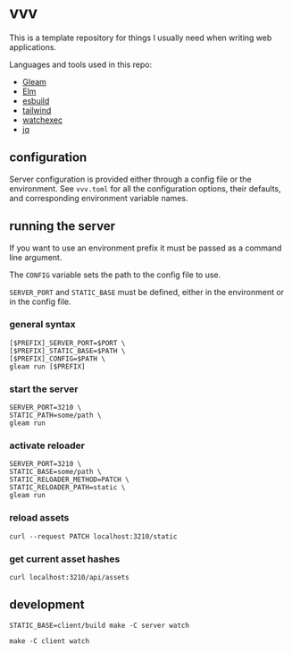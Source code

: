# vvv

This is a template repository for things I usually need when writing web applications.

Languages and tools used in this repo:

- [Gleam](https://gleam.run)
- [Elm](https://elm-lang.org)
- [esbuild](https://github.com/evanw/esbuild)
- [tailwind](https://tailwindcss.com)
- [watchexec](https://github.com/watchexec/watchexec)
- [jq](https://github.com/stedolan/jq)

## configuration

Server configuration is provided either through a config file or the environment. See `vvv.toml` for all the configuration options, their defaults, and corresponding environment variable names.

## running the server

If you want to use an environment prefix it must be passed as a command line argument. 

The `CONFIG` variable sets the path to the config file to use. 

`SERVER_PORT` and `STATIC_BASE` must be defined, either in the environment or in the config file.

### general syntax

    [$PREFIX]_SERVER_PORT=$PORT \
    [$PREFIX]_STATIC_BASE=$PATH \
    [$PREFIX]_CONFIG=$PATH \
    gleam run [$PREFIX]

### start the server

    SERVER_PORT=3210 \
    STATIC_PATH=some/path \
    gleam run

### activate reloader

    SERVER_PORT=3210 \
    STATIC_BASE=some/path \
    STATIC_RELOADER_METHOD=PATCH \
    STATIC_RELOADER_PATH=static \
    gleam run

### reload assets

    curl --request PATCH localhost:3210/static

### get current asset hashes

    curl localhost:3210/api/assets

## development

    STATIC_BASE=client/build make -C server watch

    make -C client watch
